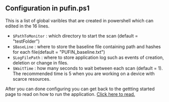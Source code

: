 ## Configuration in pufin.ps1

This is a list of global varibles that are created in powershell which can edited in the 16 lines.

- `$PathToMonitor` : which directory to start the scan (default = "testFolder")
- `$BaseLine` : where to store the baseline file containing path and hashes for each file(default = "PUFIN_baseline.txt")
- `$LogFilePath` : where to store application log such as events of creation, deletion or change in files.
- `$WaitTime` : how many seconds to wait between each scan (default = 1). The recommended time is 5 when you are working on a device with scarce resources.


After you can done configuring you can get back to the gettting started page to read on how to run the application. [Click here to read.](../docs/get-started.md)